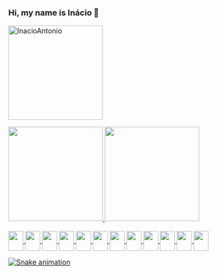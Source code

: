 ### Hi, my name is Inácio 🤠

<!--
**InacioAntonio/InacioAntonio** is a ✨ _special_ ✨ repository because its `README.md` (this file) appears on your GitHub profile.

Here are some ideas to get you started:

- 🔭 I’m currently working on ...
- 🌱 I’m currently learning ...
- 👯 I’m looking to collaborate on ...
- 🤔 I’m looking for help with ...
- 💬 Ask me about ...
- 📫 How to reach me: ...
- 😄 Pronouns: ...
- ⚡ Fun fact: ...
-->
<p><img height="190em" src="https://github-profile-summary-cards.vercel.app/api/cards/profile-details?username=InacioAntonio&theme=dracula" alt="InacioAntonio"/></p>

 <div>
  <a href="https://github.com/InacioAntonio">
  <img height="190em" src="https://github-readme-stats.vercel.app/api?username=InacioAntonio&show_icons=true&theme=dracula&include_all_commits=true&count_private=true"/>
  <img height="190em" src="https://github-readme-stats.vercel.app/api/top-langs/?username=InacioAntonio&layout=compact&langs_count=7&theme=dracula"/>
   <div style="display: inline_block"><br>
    <img align="center" width="30" height="40" src="https://cdn.jsdelivr.net/gh/devicons/devicon@latest/icons/mysql/mysql-original-wordmark.svg" />
    <img align="center"  width="30" height="40" src="https://cdn.jsdelivr.net/gh/devicons/devicon@latest/icons/postgresql/postgresql-original.svg" />
    <img align="center"  width="30" height="40" src="https://cdn.jsdelivr.net/gh/devicons/devicon@latest/icons/postgresql/postgresql-original.svg" />
    <img align="center" width="30" height="40" src="https://cdn.jsdelivr.net/gh/devicons/devicon@latest/icons/python/python-original.svg" />
    <img align="center" width="30" height="40" src="https://cdn.jsdelivr.net/gh/devicons/devicon@latest/icons/cplusplus/cplusplus-original.svg" />
    <img align="center" width="30" height="40" src="https://cdn.jsdelivr.net/gh/devicons/devicon@latest/icons/javascript/javascript-original.svg" />
    <img align="center" width="30" height="40" src="https://cdn.jsdelivr.net/gh/devicons/devicon@latest/icons/java/java-original-wordmark.svg" />
    <img align="center" width="30" height="40" src="https://cdn.jsdelivr.net/gh/devicons/devicon@latest/icons/matlab/matlab-original.svg" />
    <img align="center" width="30" height="40" src="https://cdn.jsdelivr.net/gh/devicons/devicon@latest/icons/laravel/laravel-original.svg" />
    <img align="center" width="30" height="40" src="https://cdn.jsdelivr.net/gh/devicons/devicon@latest/icons/html5/html5-original.svg" />
    <img align="center" width="30" height="40" src="https://cdn.jsdelivr.net/gh/devicons/devicon@latest/icons/docker/docker-original-wordmark.svg" />
    <img align="center" width="30" height="40" src="https://cdn.jsdelivr.net/gh/devicons/devicon@latest/icons/css3/css3-original.svg" />
    
   </div>
</div>
  
 
![Snake animation](https://github.com/InacioAntonio/InacioAntonio/blob/output/github-contribution-grid-snake.svg)
